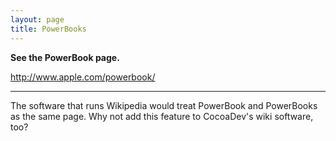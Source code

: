 ```yaml
---
layout: page
title: PowerBooks
---
```


**See the PowerBook page.**

http://www.apple.com/powerbook/

----

The software that runs Wikipedia would treat PowerBook and PowerBooks as the same page.  Why not add this feature to CocoaDev's wiki software, too?

